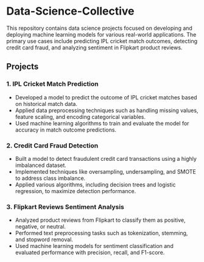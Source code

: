 # Data-Science-Collective

This repository contains data science projects focused on developing and deploying machine learning models for various real-world applications. The primary use cases include predicting IPL cricket match outcomes, detecting credit card fraud, and analyzing sentiment in Flipkart product reviews.

## Projects

### 1. IPL Cricket Match Prediction
- Developed a model to predict the outcome of IPL cricket matches based on historical match data.
- Applied data preprocessing techniques such as handling missing values, feature scaling, and encoding categorical variables.
- Used machine learning algorithms to train and evaluate the model for accuracy in match outcome predictions.

### 2. Credit Card Fraud Detection
- Built a model to detect fraudulent credit card transactions using a highly imbalanced dataset.
- Implemented techniques like oversampling, undersampling, and SMOTE to address class imbalance.
- Applied various algorithms, including decision trees and logistic regression, to maximize detection performance.

### 3. Flipkart Reviews Sentiment Analysis
- Analyzed product reviews from Flipkart to classify them as positive, negative, or neutral.
- Performed text preprocessing tasks such as tokenization, stemming, and stopword removal.
- Used machine learning models for sentiment classification and evaluated performance with precision, recall, and F1-score.

